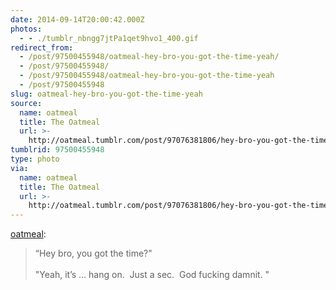 ```yaml
---
date: 2014-09-14T20:00:42.000Z
photos:
  - - ./tumblr_nbngg7jtPa1qet9hvo1_400.gif
redirect_from:
  - /post/97500455948/oatmeal-hey-bro-you-got-the-time-yeah/
  - /post/97500455948/
  - /post/97500455948/oatmeal-hey-bro-you-got-the-time-yeah
  - /post/97500455948
slug: oatmeal-hey-bro-you-got-the-time-yeah
source:
  name: oatmeal
  title: The Oatmeal
  url: >-
    http://oatmeal.tumblr.com/post/97076381806/hey-bro-you-got-the-time-yeah-its-hang
tumblrid: 97500455948
type: photo
via:
  name: oatmeal
  title: The Oatmeal
  url: >-
    http://oatmeal.tumblr.com/post/97076381806/hey-bro-you-got-the-time-yeah-its-hang
---
```

<p><a href="http://oatmeal.tumblr.com/post/97076381806/hey-bro-you-got-the-time-yeah-its-hang" class="tumblr_blog">oatmeal</a>:</p>

<blockquote><p>&ldquo;Hey bro, you got the time?&quot; <br/><br/>&quot;Yeah, it’s … hang on.  Just a sec.  God fucking damnit. &quot; </p></blockquote>
